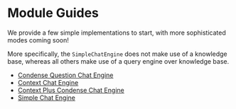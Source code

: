 # Module Guides

We provide a few simple implementations to start, with more sophisticated modes coming soon!

More specifically, the `SimpleChatEngine` does not make use of a knowledge base,
whereas all others make use of a query engine over knowledge base.

- [Condense Question Chat Engine](/python/examples/chat_engine/chat_engine_condense_question)
- [Context Chat Engine](/python/examples/chat_engine/chat_engine_context)
- [Context Plus Condense Chat Engine](/python/examples/chat_engine/chat_engine_condense_plus_context)
- [Simple Chat Engine](/python/examples/chat_engine/chat_engine_repl)
